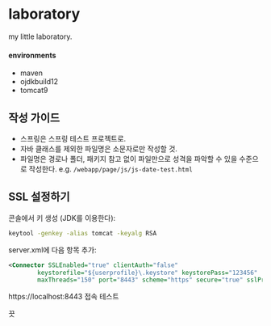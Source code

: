 # laboratory

my little laboratory.

#### environments

- maven
- ojdkbuild12
- tomcat9

## 작성 가이드

- 스프링은 스프링 테스트 프로젝트로.
- 자바 클래스를 제외한 파일명은 소문자로만 작성할 것.
- 파일명은 경로나 폴더, 패키지 참고 없이 파일만으로 성격을 파악할 수 있을 수준으로 작성한다. e.g. `/webapp/page/js/js-date-test.html`

## SSL 설정하기

콘솔에서 키 생성 (JDK를 이용한다):

```bash
keytool -genkey -alias tomcat -keyalg RSA
```

server.xml에 다음 항목 추가:

```xml
<Connector SSLEnabled="true" clientAuth="false"
		keystorefile="${userprofile}\.keystore" keystorePass="123456"
		maxThreads="150" port="8443" scheme="https" secure="true" sslProtocol="TLS" />
```

https://localhost:8443 접속 테스트

끗
